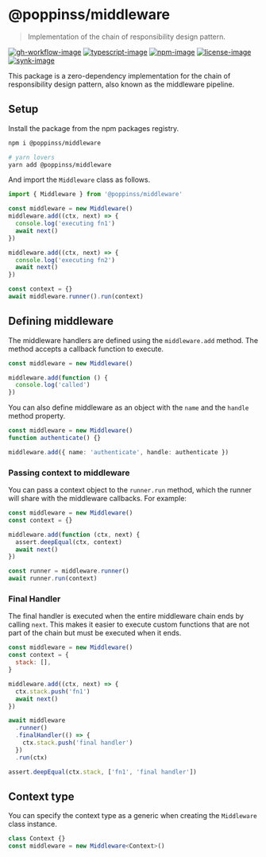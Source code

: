 # @poppinss/middleware
> Implementation of the chain of responsibility design pattern.

[![gh-workflow-image]][gh-workflow-url] [![typescript-image]][typescript-url] [![npm-image]][npm-url] [![license-image]][license-url] [![synk-image]][synk-url]

This package is a zero-dependency implementation for the chain of responsibility design pattern, also known as the middleware pipeline.

## Setup
Install the package from the npm packages registry.

```sh
npm i @poppinss/middleware

# yarn lovers
yarn add @poppinss/middleware
```

And import the `Middleware` class as follows.

```ts
import { Middleware } from '@poppinss/middleware'

const middleware = new Middleware()
middleware.add((ctx, next) => {
  console.log('executing fn1')
  await next()
})

middleware.add((ctx, next) => {
  console.log('executing fn2')
  await next()
})

const context = {}
await middleware.runner().run(context)
```

## Defining middleware

The middleware handlers are defined using the `middleware.add` method. The method accepts a callback function to execute.

```ts
const middleware = new Middleware()

middleware.add(function () {
  console.log('called')
})
```

You can also define middleware as an object with the `name` and the `handle` method property.

```ts
const middleware = new Middleware()
function authenticate() {}

middleware.add({ name: 'authenticate', handle: authenticate })
```

### Passing context to middleware
You can pass a context object to the `runner.run` method, which the runner will share with the middleware callbacks. For example:

```ts
const middleware = new Middleware()
const context = {}

middleware.add(function (ctx, next) {
  assert.deepEqual(ctx, context)
  await next()
})

const runner = middleware.runner()
await runner.run(context)
```


### Final Handler
The final handler is executed when the entire middleware chain ends by calling `next`. This makes it easier to execute custom functions that are not part of the chain but must be executed when it ends.

```js
const middleware = new Middleware()
const context = {
  stack: [],
}

middleware.add((ctx, next) => {
  ctx.stack.push('fn1')
  await next()
})

await middleware
  .runner()
  .finalHandler(() => {
    ctx.stack.push('final handler')
  })
  .run(ctx)

assert.deepEqual(ctx.stack, ['fn1', 'final handler'])
```

## Context type
You can specify the context type as a generic when creating the `Middleware` class instance.

```ts
class Context {}
const middleware = new Middleware<Context>()
```

[gh-workflow-image]: https://img.shields.io/github/workflow/status/poppinss/co-compose/test?style=for-the-badge
[gh-workflow-url]: https://github.com/poppinss/co-compose/actions/workflows/test.yml "Github action"

[typescript-image]: https://img.shields.io/badge/Typescript-294E80.svg?style=for-the-badge&logo=typescript
[typescript-url]: "typescript"

[npm-image]: https://img.shields.io/npm/v/co-compose.svg?style=for-the-badge&logo=npm
[npm-url]: https://npmjs.org/package/co-compose 'npm'

[license-image]: https://img.shields.io/npm/l/co-compose?color=blueviolet&style=for-the-badge
[license-url]: LICENSE.md 'license'

[synk-image]: https://img.shields.io/snyk/vulnerabilities/github/poppinss/co-compose?label=Synk%20Vulnerabilities&style=for-the-badge
[synk-url]: https://snyk.io/test/github/poppinss/co-compose?targetFile=package.json 'synk'
